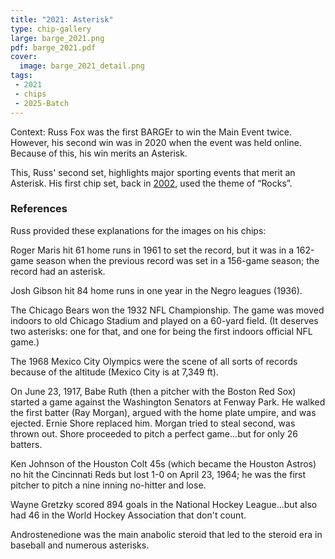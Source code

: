 ```yaml
---
title: "2021: Asterisk"
type: chip-gallery
large: barge_2021.png
pdf: barge_2021.pdf
cover:
  image: barge_2021_detail.png
tags:
 - 2021
 - chips
 - 2025-Batch
---
```


Context: Russ Fox was the first BARGEr to win the Main Event twice.  However,
his second win was in 2020 when the event was held online.  Because of this,
his win merits an Asterisk.

This, Russ' second set, highlights major sporting events that merit an
Asterisk.  His first chip set, back in [2002](../2002/), used the theme of
“Rocks”.


### References

Russ provided these explanations for the images on his chips:

Roger Maris hit 61 home runs in 1961 to set the record, but it was in a
162-game season when the previous record was set in a 156-game season; the
record had an asterisk.

Josh Gibson hit 84 home runs in one year in the Negro leagues (1936).

The Chicago Bears won the 1932 NFL Championship. The game was moved indoors to old Chicago Stadium and played on a 60-yard field. (It deserves two asterisks: one for that, and one for being the first indoors official NFL game.) 

The 1968 Mexico City Olympics were the scene of all sorts of records because of the altitude (Mexico City is at 7,349 ft).

On June 23, 1917, Babe Ruth (then a pitcher with the Boston Red Sox) started a game against the Washington Senators at Fenway Park. He walked the first batter (Ray Morgan), argued with the home plate umpire, and was ejected.  Ernie Shore replaced him. Morgan tried to steal second, was thrown out. Shore proceeded to pitch a perfect game...but for only 26 batters.

Ken Johnson of the Houston Colt 45s (which became the Houston Astros) no hit
the Cincinnati Reds but lost 1-0 on April 23, 1964; he was the first pitcher to
pitch a nine inning no-hitter and lose.

Wayne Gretzky scored 894 goals in the National Hockey League...but also had 46 in the World Hockey Association that don't count.

Androstenedione was the main anabolic steroid that led to the steroid era in baseball and numerous asterisks.
